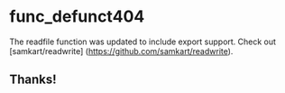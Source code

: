 # func_defunct404

The readfile function was updated to include export support. Check out [samkart/readwrite] (https://github.com/samkart/readwrite).

## Thanks!
